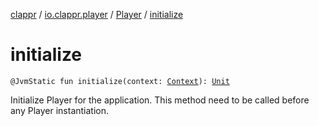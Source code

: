 [clappr](../../index.md) / [io.clappr.player](../index.md) / [Player](index.md) / [initialize](./initialize.md)

# initialize

`@JvmStatic fun initialize(context: `[`Context`](https://developer.android.com/reference/android/content/Context.html)`): `[`Unit`](https://kotlinlang.org/api/latest/jvm/stdlib/kotlin/-unit/index.html)

Initialize Player for the application. This method need to be called before any Player instantiation.

